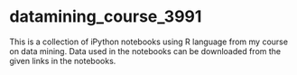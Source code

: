 # datamining_course_3991
This is a collection of iPython notebooks using R language from my course on data mining. Data used in the notebooks can be downloaded from the given links in the notebooks.
